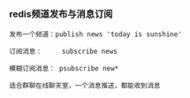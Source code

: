 ### redis频道发布与消息订阅

	发布一个频道：publish news 'today is sunshine'
	
	订阅消息：	  subscribe news
	 
	模糊订阅消息： psubscribe new*
	
	适合群聊在线聊天室，一个消息推送，都能收到消息
